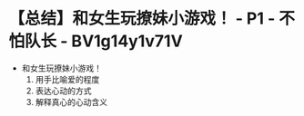 # 【总结】和女生玩撩妹小游戏！ - P1 - 不怕队长 - BV1g14y1v71V

-   和女生玩撩妹小游戏！
    1.  用手比喻爱的程度
    2.  表达心动的方式
    3.  解释真心的心动含义